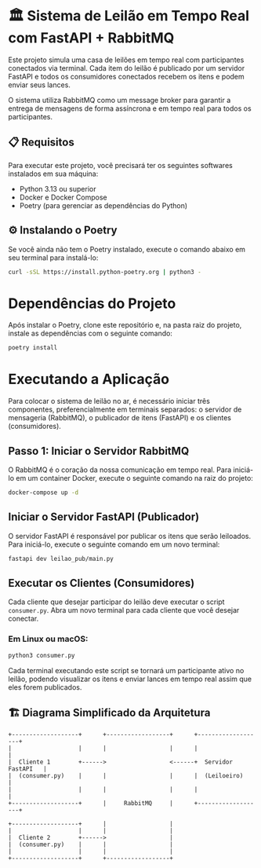 # 🏛️ Sistema de Leilão em Tempo Real com FastAPI + RabbitMQ

Este projeto simula uma casa de leilões em tempo real com participantes conectados via terminal. Cada item do leilão é publicado por um servidor FastAPI e todos os consumidores conectados recebem os itens e podem enviar seus lances.

O sistema utiliza RabbitMQ como um message broker para garantir a entrega de mensagens de forma assíncrona e em tempo real para todos os participantes.

## 📋 Requisitos

Para executar este projeto, você precisará ter os seguintes softwares instalados em sua máquina:

- Python 3.13 ou superior
- Docker e Docker Compose
- Poetry (para gerenciar as dependências do Python)

## ⚙️ Instalando o Poetry

Se você ainda não tem o Poetry instalado, execute o comando abaixo em seu terminal para instalá-lo:

```bash
curl -sSL https://install.python-poetry.org | python3 -
```

# Dependências do Projeto

Após instalar o Poetry, clone este repositório e, na pasta raiz do projeto, instale as dependências com o seguinte comando:

```bash
poetry install
```
# Executando a Aplicação

Para colocar o sistema de leilão no ar, é necessário iniciar três componentes, preferencialmente em terminais separados: o servidor de mensageria (RabbitMQ), o publicador de itens (FastAPI) e os clientes (consumidores).

## Passo 1: Iniciar o Servidor RabbitMQ

O RabbitMQ é o coração da nossa comunicação em tempo real. Para iniciá-lo em um container Docker, execute o seguinte comando na raiz do projeto:

```bash
docker-compose up -d
```

## Iniciar o Servidor FastAPI (Publicador)

O servidor FastAPI é responsável por publicar os itens que serão leiloados. Para iniciá-lo, execute o seguinte comando em um novo terminal:

```bash
fastapi dev leilao_pub/main.py
```

## Executar os Clientes (Consumidores)

Cada cliente que desejar participar do leilão deve executar o script `consumer.py`. Abra um novo terminal para cada cliente que você desejar conectar.

### Em Linux ou macOS:

```bash
python3 consumer.py
```

Cada terminal executando este script se tornará um participante ativo no leilão, podendo visualizar os itens e enviar lances em tempo real assim que eles forem publicados.

## 🏗️ Diagrama Simplificado da Arquitetura

```
+-------------------+      +------------------+      +-------------------+
|                   |      |                  |      |                   |
|  Cliente 1        +------>                  <------+  Servidor FastAPI   |
|  (consumer.py)    |      |                  |      |  (Leiloeiro)      |
|                   |      |                  |      |                   |
+-------------------+      |     RabbitMQ     |      +-------------------+

+-------------------+      |                  |
|                   |      |                  |
|  Cliente 2        +------>                  |
|  (consumer.py)    |      |                  |
|                   |      |                  |
+-------------------+      +------------------+
```
